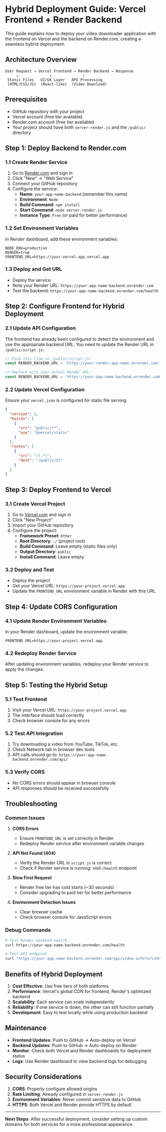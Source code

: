 # Hybrid Deployment Guide: Vercel Frontend + Render Backend

This guide explains how to deploy your video downloader application with the frontend on Vercel and the backend on Render.com, creating a seamless hybrid deployment.

## Architecture Overview

```
User Request → Vercel Frontend → Render Backend → Response
     ↓              ↓              ↓
 Static Files   UI/UX Layer   API Processing
 (HTML/CSS/JS)  (React-like)  (Video Download)
```

## Prerequisites

- GitHub repository with your project
- Vercel account (free tier available)
- Render.com account (free tier available)
- Your project should have both `server-render.js` and the `/public/` directory

## Step 1: Deploy Backend to Render.com

### 1.1 Create Render Service
1. Go to [Render.com](https://render.com) and sign in
2. Click "New" → "Web Service"
3. Connect your GitHub repository
4. Configure the service:
   - **Name**: `your-app-name-backend` (remember this name)
   - **Environment**: `Node`
   - **Build Command**: `npm install`
   - **Start Command**: `node server-render.js`
   - **Instance Type**: `Free` (or paid for better performance)

### 1.2 Set Environment Variables
In Render dashboard, add these environment variables:
```
NODE_ENV=production
RENDER=true
FRONTEND_URL=https://your-vercel-app.vercel.app
```

### 1.3 Deploy and Get URL
- Deploy the service
- Note your Render URL: `https://your-app-name-backend.onrender.com`
- Test the backend: `https://your-app-name-backend.onrender.com/health`

## Step 2: Configure Frontend for Hybrid Deployment

### 2.1 Update API Configuration
The frontend has already been configured to detect the environment and use the appropriate backend URL. You need to update the Render URL in `/public/script.js`:

```javascript
// Find this line in /public/script.js:
const RENDER_BACKEND_URL = 'https://your-render-app-name.onrender.com';

// Replace with your actual Render URL:
const RENDER_BACKEND_URL = 'https://your-app-name-backend.onrender.com';
```

### 2.2 Update Vercel Configuration
Ensure your `vercel.json` is configured for static file serving:

```json
{
  "version": 2,
  "builds": [
    {
      "src": "public/**",
      "use": "@vercel/static"
    }
  ],
  "routes": [
    {
      "src": "/(.*)",
      "dest": "/public/$1"
    }
  ]
}
```

## Step 3: Deploy Frontend to Vercel

### 3.1 Create Vercel Project
1. Go to [Vercel.com](https://vercel.com) and sign in
2. Click "New Project"
3. Import your GitHub repository
4. Configure the project:
   - **Framework Preset**: `Other`
   - **Root Directory**: `./` (project root)
   - **Build Command**: Leave empty (static files only)
   - **Output Directory**: `public`
   - **Install Command**: Leave empty

### 3.2 Deploy and Test
- Deploy the project
- Get your Vercel URL: `https://your-project.vercel.app`
- Update the `FRONTEND_URL` environment variable in Render with this URL

## Step 4: Update CORS Configuration

### 4.1 Update Render Environment Variables
In your Render dashboard, update the environment variable:
```
FRONTEND_URL=https://your-project.vercel.app
```

### 4.2 Redeploy Render Service
After updating environment variables, redeploy your Render service to apply the changes.

## Step 5: Testing the Hybrid Setup

### 5.1 Test Frontend
1. Visit your Vercel URL: `https://your-project.vercel.app`
2. The interface should load correctly
3. Check browser console for any errors

### 5.2 Test API Integration
1. Try downloading a video from YouTube, TikTok, etc.
2. Check Network tab in browser dev tools
3. API calls should go to: `https://your-app-name-backend.onrender.com/api/`

### 5.3 Verify CORS
- No CORS errors should appear in browser console
- API responses should be received successfully

## Troubleshooting

### Common Issues

1. **CORS Errors**
   - Ensure `FRONTEND_URL` is set correctly in Render
   - Redeploy Render service after environment variable changes

2. **API Not Found (404)**
   - Verify the Render URL in `script.js` is correct
   - Check if Render service is running: visit `/health` endpoint

3. **Slow First Request**
   - Render free tier has cold starts (~30 seconds)
   - Consider upgrading to paid tier for better performance

4. **Environment Detection Issues**
   - Clear browser cache
   - Check browser console for JavaScript errors

### Debug Commands

```bash
# Test Render backend health
curl https://your-app-name-backend.onrender.com/health

# Test API endpoint
curl "https://your-app-name-backend.onrender.com/api/video-info?url=https://www.youtube.com/watch?v=dQw4w9WgXcQ"
```

## Benefits of Hybrid Deployment

1. **Cost Effective**: Use free tiers of both platforms
2. **Performance**: Vercel's global CDN for frontend, Render's optimized backend
3. **Scalability**: Each service can scale independently
4. **Reliability**: If one service is down, the other can still function partially
5. **Development**: Easy to test locally while using production backend

## Maintenance

- **Frontend Updates**: Push to GitHub → Auto-deploy on Vercel
- **Backend Updates**: Push to GitHub → Auto-deploy on Render
- **Monitor**: Check both Vercel and Render dashboards for deployment status
- **Logs**: Use Render dashboard to view backend logs for debugging

## Security Considerations

1. **CORS**: Properly configure allowed origins
2. **Rate Limiting**: Already configured in `server-render.js`
3. **Environment Variables**: Never commit sensitive data to GitHub
4. **HTTPS**: Both Vercel and Render provide HTTPS by default

---

**Next Steps**: After successful deployment, consider setting up custom domains for both services for a more professional appearance.